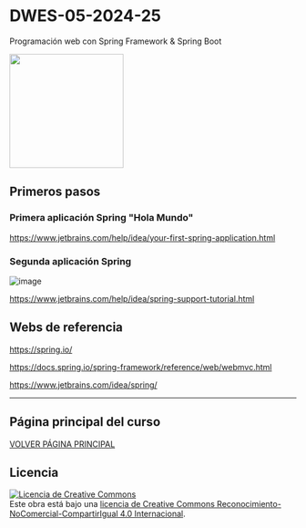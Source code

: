 # DWES-05-2024-25
Programación web con Spring Framework &amp; Spring Boot

<img src="https://github.com/user-attachments/assets/c781caf9-4052-4b11-b5bd-d8b34b53b106" height="200px"/>


## Primeros pasos
### Primera aplicación Spring "Hola Mundo"
https://www.jetbrains.com/help/idea/your-first-spring-application.html

### Segunda aplicación Spring

![image](https://github.com/user-attachments/assets/b5f4517e-07a3-48bc-9345-cf64c9dd93fa)

https://www.jetbrains.com/help/idea/spring-support-tutorial.html

## Webs de referencia

https://spring.io/

https://docs.spring.io/spring-framework/reference/web/webmvc.html

https://www.jetbrains.com/idea/spring/
___

## Página principal del curso
[VOLVER PÁGINA PRINCIPAL](https://github.com/profeMelola/DWES-00-2024-25)

## Licencia

<a rel="license" href="http://creativecommons.org/licenses/by-nc-sa/4.0/"><img alt="Licencia de Creative Commons" style="border-width:0" src="https://i.creativecommons.org/l/by-nc-sa/4.0/88x31.png" /></a><br />Este obra está bajo una <a rel="license" href="http://creativecommons.org/licenses/by-nc-sa/4.0/">licencia de Creative Commons Reconocimiento-NoComercial-CompartirIgual 4.0 Internacional</a>.

